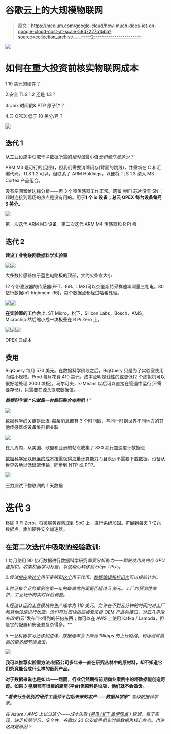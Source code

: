 # 谷歌云上的大规模物联网

> 原文：<https://medium.com/google-cloud/how-much-does-iot-on-google-cloud-cost-at-scale-58d7227b1bba?source=collection_archive---------2----------------------->

![](img/3753731a3114103d3285612b63a69bab.png)

# **如何在重大投资前核实物联网成本**

1.10 美元的硬件？

2.安全 TLS 1.2 还是 1.3？

3.Unix 时间戳& PTP 原子钟？

4.云 OPEX 低于 10 美分/月？

![](img/574ca89f7c3d2f9215c3db1b38cd027c.png)

## 迭代 1

从工业设施中获取干净数据所需的*绝对值*最小值*云和硬件是多少？*

ARM M3 是可行的(见图)，但我们需要消除闪存(背面的跳线)，并重新在 C 和汇编代码。TLS 1.2 可以，但联系了 ARM Holdings，以便将 TLS 1.3 纳入 M3 Cortex 产品组合。

没有空间留给边缘分析——但 3 个哑传感器工作正常。遗留 WiFi 芯片没有 SNI；超时连接到现场的热点是没有用的。用于**1 个 io 设备；总云 OPEX 每台设备每月 5 美分。**

![](img/e5fe5caaad38fcb6943f31bac798ec5f.png)

第一次迭代 ARM M3 设备，第二次迭代 ARM M4 传感器和 R Pi 零

## 迭代 2

**建设工业物联网数据科学实验室**

![](img/3ddbe7ccb963e131ffcf4d0c2dd2e1d8.png)![](img/b52988198c628499a4d965b2cba8d77a.png)

大多数传感器位于蓝色电路板的顶部，大约火柴盒大小

12 个带滤波器的传感器(FFT、FiR、LMS)可以奈奎斯特采样速率测量三相电。80 亿行数据(n1-highmem-96)，每个数据点都经过哈希处理。

![](img/f4926f6d8a5803999474404894b1b4d6.png)![](img/b48e00f48e8166aeb1881a910776a67e.png)

**在实验室的工作台上:** ST Micro，松下，Silicon Labs，Bosch，AMS，Microchip 然后缩小成一块板叠在 R Pi Zero 上。

![](img/ffb65f6c7f87db7395b661e5ddc964be.png)![](img/bc7fc8ea795ef1026844c982d7069f86.png)![](img/56769497d65b3eb529821c5cecdc33ed.png)

OPEX 云成本

## 费用

BigQuery 每月 570 美元。在数据科学阶段之后，BigQuery 只是为了实验室使用而缩小规模。Prod 每月花费 410 美元。成本证明是线性的或更低(2 个虚拟机可以很好地处理 2000 块板)。马尔可夫，k-Means 以后可以直接在管道中运行(不需要存储)，只需要在源头提取数据值。

***数据科学家:“它就像一台数码联合收割机！”***

![](img/78aa20c81c5ee8d1f2ba00ecf54bacca.png)

数据科学的关键是延迟-每条消息都有 3 个时间戳，与同一时刻世界不同地方的其他传感器或设备集群相关联

![](img/c82026c032213fdc20956586adcfe973.png)

在几周内，从美国、欧盟和亚洲的站点收集了 830 兆行加速度计数据点

[数据科学家以低廉的成本按需获得海量计算能力](https://www.youtube.com/watch?v=rOOQ-A22TBU)而且永远不需要下载数据。设备从世界各地以低延迟传输，同步到 NTP 或 PTP。

![](img/93f11ada37423bc4488fc3d352cee587.png)

压力测试下物联网的 1 天数据

# 迭代 3

移除 R Pi Zero，将微服务器集成到 SoC 上，进行[系统加固](https://www.youtube.com/watch?v=ni8SAEhzbDs)。扩展到每天 1 亿兆数据点。添加硬件安全加速器。

## 在第二次迭代中吸取的经验教训:

1.每月使用 90 亿行数据进行数据科学研究*需要分析能力——即使使用高内存 GPU 虚拟机。收集机器学习标签，以便稍后转移到 Edge TPUs。*

*2.尝试[供应](https://cloud.google.com/iot/docs/how-tos/credentials/verifying-credentials)像[这个](https://cloud.google.com/iot/docs/how-tos/credentials/keys)用于密钥和[这个](https://cloud.google.com/iot/docs/how-tos/credentials/jwts)用于代币。[数据编辑和标记化](https://www.youtube.com/watch?v=GArEb2e9jGk)可以提前计划。*

*3.验证每个业务案例在第一年的每单位利润是否超过 5 美元。工厂的预测性维护，工业场所的实时保险调整。*

*4.经过认证的工业模块的生产成本为 110 美元，允许在不到五分钟的时间内对工厂和其他设施进行改造。他们可以很快适应接受来自 OEM 产品的接口，对云几乎没有改变*(云“发布”它得到的任何东西；你可以在 AWS 上使用 Kafka / Lambda，但是它的配置和安全要复杂得多。**

*5.一旦机器学习迁移到边缘，数据速率会下降到 10kbps 的上行链路。现场测试装置[的更多细节请点击](/@nickord/eon-blockchain-patent-ep3512228-6b403ad0b1dd)。*

*![](img/cbdacef2fab322ac696dab8cef276b58.png)*

**我可以推荐实验室方法:制药公司多年来一直在研究丛林中的原材料，却不知道它们究竟能合成什么样的医药产品。**

**对于数据来说也是如此——然而，行业仍然期待前期商业案例中的坏数据能创造奇迹。如果 3 星厨师有很棒的厨房(平台)但原料是垃圾，他们就不会做饭。**

****“看来行业级别的硬件工程师不包括未来的客户——数据科学家”*** *高级数据科学家。**

*在 Azure / AWS 上试过这个——成本失败 [*(另见 HFT 盖伊观点*](https://thehftguy.com/2016/11/18/google-cloud-is-50-cheaper-than-aws/) *)* 延迟，易于实现，缺乏机器学习，安全性。谷歌以 30 亿安卓手机实时做数据为核心业务。也许这就是原因？*